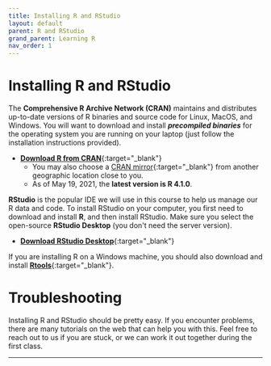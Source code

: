 ```yaml
---
title: Installing R and RStudio
layout: default
parent: R and RStudio
grand_parent: Learning R
nav_order: 1
---
```


# Installing R and RStudio

The **Comprehensive R Archive Network (CRAN)** maintains and distributes up-to-date versions of R binaries and source code for Linux, MacOS, and Windows. You will want to download and install _**precompiled binaries**_ for the operating system you are running on your laptop (just follow the installation instructions provided).

* [**Download R from CRAN**](https://cran.r-project.org/){:target="_blank"}
  - You may also choose a [CRAN mirror](https://cran.r-project.org/mirrors.html){:target="_blank"} from another geographic location close to you.
  - As of May 19, 2021, the **latest version is R 4.1.0**.

**RStudio** is the popular IDE we will use in this course to help us manage our R data and code. To install RStudio on your computer, you first need to download and install **R**, and then install RStudio. Make sure you select the open-source **RStudio Desktop** (you don't need the server version).

* [**Download RStudio Desktop**](https://www.rstudio.com/products/rstudio/download/){:target="_blank"}

If you are installing R on a Windows machine, you should also download and install [**Rtools**](https://cloud.r-project.org/bin/windows/Rtools/){:target="_blank"}.

# Troubleshooting

Installing R and RStudio should be pretty easy. If you encounter problems, there are many tutorials on the web that can help you with this. Feel free to reach out to us if you are stuck, or we can work it out together during the first class.

---
